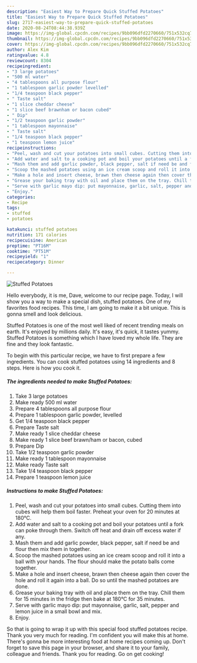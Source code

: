 ```yaml
---
description: "Easiest Way to Prepare Quick Stuffed Potatoes"
title: "Easiest Way to Prepare Quick Stuffed Potatoes"
slug: 2717-easiest-way-to-prepare-quick-stuffed-potatoes
date: 2020-08-24T08:44:38.939Z
image: https://img-global.cpcdn.com/recipes/9bb096dfd2270660/751x532cq70/stuffed-potatoes-recipe-main-photo.jpg
thumbnail: https://img-global.cpcdn.com/recipes/9bb096dfd2270660/751x532cq70/stuffed-potatoes-recipe-main-photo.jpg
cover: https://img-global.cpcdn.com/recipes/9bb096dfd2270660/751x532cq70/stuffed-potatoes-recipe-main-photo.jpg
author: Alex Kim
ratingvalue: 4.8
reviewcount: 8304
recipeingredient:
- "3 large potatoes"
- "500 ml water"
- "4 tablespoons all purpose flour"
- "1 tablespoon garlic powder levelled"
- "1/4 teaspoon black pepper"
- " Taste salt"
- "1 slice cheddar cheese"
- "1 slice beef brawnham or bacon cubed"
- " Dip"
- "1/2 teaspoon garlic powder"
- "1 tablespoon mayonnaise"
- " Taste salt"
- "1/4 teaspoon black pepper"
- "1 teaspoon lemon juice"
recipeinstructions:
- "Peel, wash and cut your potatoes into small cubes. Cutting them into cubes will help them boil faster. Preheat your oven for 20 minutes at 180°C."
- "Add water and salt to a cooking pot and boil your potatoes until a fork can poke through them. Switch off heat and drain off excess water if any."
- "Mash them and add garlic powder, black pepper, salt if need be and flour then mix them in together."
- "Scoop the mashed potatoes using an ice cream scoop and roll it into a ball with your hands. The flour should make the potato balls come together."
- "Make a hole and insert cheese, brawn then cheese again then cover the hole and roll it again into a ball. Do so until the mashed potatoes are done."
- "Grease your baking tray with oil and place them on the tray. Chill them for 15 minutes in the fridge then bake at 180°C for 35 minutes."
- "Serve with garlic mayo dip: put mayonnaise, garlic, salt, pepper and lemon juice in a small bowl and mix."
- "Enjoy."
categories:
- Recipe
tags:
- stuffed
- potatoes

katakunci: stuffed potatoes 
nutrition: 171 calories
recipecuisine: American
preptime: "PT16M"
cooktime: "PT51M"
recipeyield: "1"
recipecategory: Dinner

---
```



![Stuffed Potatoes](https://img-global.cpcdn.com/recipes/9bb096dfd2270660/751x532cq70/stuffed-potatoes-recipe-main-photo.jpg)

Hello everybody, it is me, Dave, welcome to our recipe page. Today, I will show you a way to make a special dish, stuffed potatoes. One of my favorites food recipes. This time, I am going to make it a bit unique. This is gonna smell and look delicious.

Stuffed Potatoes is one of the most well liked of recent trending meals on earth. It's enjoyed by millions daily. It's easy, it's quick, it tastes yummy. Stuffed Potatoes is something which I have loved my whole life. They are fine and they look fantastic.




To begin with this particular recipe, we have to first prepare a few ingredients. You can cook stuffed potatoes using 14 ingredients and 8 steps. Here is how you cook it.

<!--inarticleads1-->

##### The ingredients needed to make Stuffed Potatoes:

1. Take 3 large potatoes
1. Make ready 500 ml water
1. Prepare 4 tablespoons all purpose flour
1. Prepare 1 tablespoon garlic powder, levelled
1. Get 1/4 teaspoon black pepper
1. Prepare  Taste salt
1. Make ready 1 slice cheddar cheese
1. Make ready 1 slice beef brawn/ham or bacon, cubed
1. Prepare  Dip
1. Take 1/2 teaspoon garlic powder
1. Make ready 1 tablespoon mayonnaise
1. Make ready  Taste salt
1. Take 1/4 teaspoon black pepper
1. Prepare 1 teaspoon lemon juice




<!--inarticleads2-->

##### Instructions to make Stuffed Potatoes:

1. Peel, wash and cut your potatoes into small cubes. Cutting them into cubes will help them boil faster. Preheat your oven for 20 minutes at 180°C.
1. Add water and salt to a cooking pot and boil your potatoes until a fork can poke through them. Switch off heat and drain off excess water if any.
1. Mash them and add garlic powder, black pepper, salt if need be and flour then mix them in together.
1. Scoop the mashed potatoes using an ice cream scoop and roll it into a ball with your hands. The flour should make the potato balls come together.
1. Make a hole and insert cheese, brawn then cheese again then cover the hole and roll it again into a ball. Do so until the mashed potatoes are done.
1. Grease your baking tray with oil and place them on the tray. Chill them for 15 minutes in the fridge then bake at 180°C for 35 minutes.
1. Serve with garlic mayo dip: put mayonnaise, garlic, salt, pepper and lemon juice in a small bowl and mix.
1. Enjoy.




So that is going to wrap it up with this special food stuffed potatoes recipe. Thank you very much for reading. I'm confident you will make this at home. There's gonna be more interesting food at home recipes coming up. Don't forget to save this page in your browser, and share it to your family, colleague and friends. Thank you for reading. Go on get cooking!
